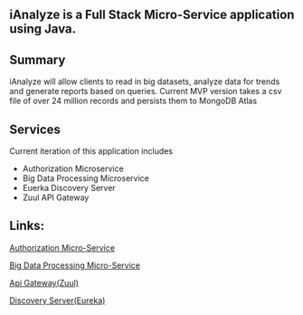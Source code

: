 ## iAnalyze is a Full Stack Micro-Service application using Java.

## Summary
iAnalyze will allow clients to read in big datasets, analyze data for trends and generate reports based on queries.
Current MVP version takes a csv file of over 24 million records and persists them to MongoDB Atlas

## Services

Current iteration of this application includes 
* Authorization Microservice
* Big Data Processing Microservice
* Euerka Discovery Server
* Zuul API Gateway


## Links: 

[Authorization Micro-Service](https://github.com/jethroglaudin/iAnalyzeAuthMicroService)

[Big Data Processing Micro-Service](https://github.com/jethroglaudin/iAnalyzeBigDataMicroService)

[Api Gateway(Zuul)](https://github.com/jethroglaudin/iAnalyzeApiGateway)

[Discovery Server(Eureka)](https://github.com/jethroglaudin/iAnalyzeDiscoveryServer)

